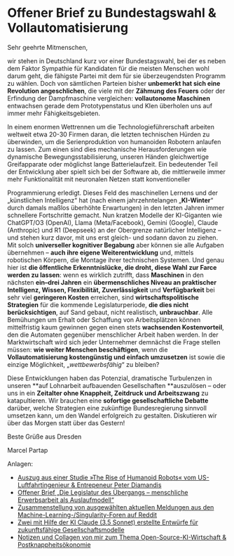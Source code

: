 # Offener Brief zu Bundestagswahl & Vollautomatisierung

Sehr geehrte Mitmenschen,

wir stehen in Deutschland kurz vor einer Bundestagswahl, bei der es
neben dem Faktor Sympathie für Kandidaten für die meisten Menschen wohl
darum geht, die fähigste Partei mit dem für sie überzeugendsten Programm
zu wählen. Doch von sämtlichen Parteien bisher **unbemerkt hat sich eine
Revolution angeschlichen**, die viele mit der **Zähmung des Feuers**
oder der Erfindung der Dampfmaschine vergleichen: **vollautonome
Maschinen** entwachsen gerade dem Prototypenstatus und KIen überholen
uns auf immer mehr Fähigkeitsgebieten.

In einem enormen Wettrennen um die Technologieführerschaft arbeiten
weltweit etwa 20-30 Firmen daran, die letzten technischen Hürden zu
überwinden, um die Serienproduktion von humanoiden Robotern anlaufen zu
lassen. Zum einen sind dies mechanische Herausforderungen wie dynamische
Bewegungsstabilisierung, unseren Händen gleichwertige Greifapparate oder
möglichst lange Batterielaufzeit. Ein bedeutender Teil der Entwicklung
aber spielt sich bei der Software ab, die mittlerweile immer mehr
Funktionalität mit neuronalen Netzen statt konventioneller

Programmierung erledigt. Dieses Feld des maschinellen Lernens und der
„künstlichen Intelligenz“ hat (nach einem jahrzehntelangen
„**KI-Winter**“ durch damals maßlos überhöhte Erwartungen) in den
letzten Jahren immer schnellere Fortschritte gemacht. Nun kratzen
Modelle der KI-Giganten wie ChatGPT/O3 (OpenAI), Llama (Meta/Facebook),
Gemini (Google), Claude (Anthropic) und R1 (Deepseek) an der Obergrenze
natürlicher Intelligenz – und stehen kurz davor, mit uns erst gleich-
und sodann davon zu ziehen. Mit solch **universeller kognitiver
Begabung** aber können sie alle Aufgaben übernehmen – **auch ihre eigene
Weiterentwicklung** und, mittels robotischen Körpern, die Montage ihrer
technischen Systemen. Und genau hier ist **die öffentliche
Erkenntnislücke, die droht, diese Wahl zur Farce werden zu lassen**:
wenn es wirklich zutrifft, dass **Maschinen** in den nächsten **ein–drei
Jahren** ein **übermenschliches Niveau an praktischer Intelligenz,
Wissen, Flexibilität, Zuverlässigkeit** und **Verfügbarkeit** bei sehr
viel **geringeren Kosten** erreichen, sind **wirtschaftspolitische
Strategien** für die kommende Legislaturperiode, **die dies nicht
berücksichtigen**, auf Sand gebaut, nicht realistisch, **unbrauchbar**.
Alle Bemühungen um Erhalt oder Schaffung von Arbeitsplätzen können
mittelfristig kaum gewinnen gegen einen stets **wachsenden
Kostenvorteil**, den die Automaten gegenüber menschlicher Arbeit haben
werden. In der Marktwirtschaft wird sich jeder Unternehmer demnächst die
Frage stellen müssen: **wie weiter Menschen beschäftigen**, wenn die
**Vollautomatisierung kostengünstig und einfach umzusetzen** ist sowie
die einzige Möglichkeit, „*wettbewerbsfähig*“ zu bleiben?

Diese Entwicklungen haben das Potenzial, dramatische Turbulenzen in
unseren **auf Lohnarbeit aufbauenden Gesellschaften **auszulösen – oder
uns in ein **Zeitalter ohne Knappheit, Zeitdruck und Arbeitszwang** zu
katapultieren. Wir brauchen eine **sofortige gesellschaftliche Debatte**
darüber, welche Strategien eine zukünftige Bundesregierung sinnvoll
umsetzen kann, um den Wandel erfolgreich zu gestalten. Diskutieren wir
über das Morgen statt über das Gestern!

Beste Grüße aus Dresden

Marcel Partap

Anlagen:

- [Auszug aus einer Studie »The Rise of Humanoid Robots« vom US-Luftfahrtingenieur & Entrepeneur Peter Diamandis]()
- [Offener Brief „Die Legislatur des Übergangs – menschliche Erwerbsarbeit als Auslaufmodell“]()
- [Zusammenstellung von ausgewählten aktuellen Meldungen aus den Machine-Learning-/Singularity-Foren auf Reddit]()
- [Zwei mit Hilfe der KI Claude (3.5 Sonnet) erstellte Entwürfe für zukunftsfähige Gesellschaftsmodelle]()
- [Notizen und Collagen von mir zum Thema Open-Source-KI-Wirtschaft & Postknappheitsökonomie]()
